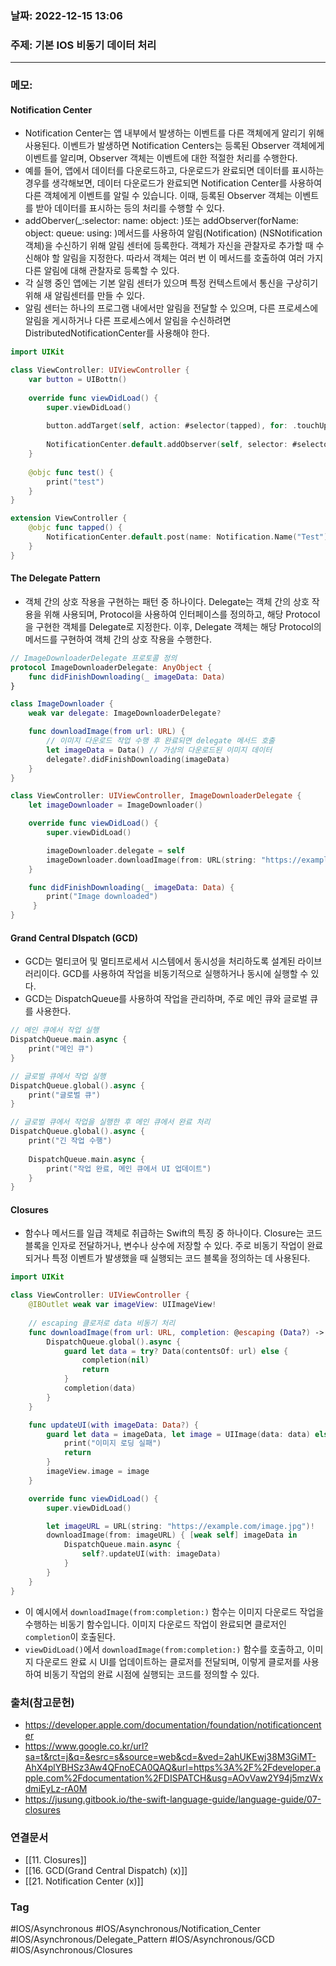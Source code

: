 ### 날짜: 2022-12-15 13:06

### 주제: 기본 IOS 비동기 데이터 처리
---
### 메모: 
#### Notification Center 
- Notification Center는 앱 내부에서 발생하는 이벤트를 다른 객체에게 알리기 위해 사용된다. 이벤트가 발생하면 Notification Centers는 등록된 Observer 객체에게 이벤트를 알리며, Observer 객체는 이벤트에 대한 적절한 처리를 수행한다. 
- 예를 들어, 앱에서 데이터를 다운로드하고, 다운로드가 완료되면 데이터를 표시하는 경우를 생각해보면, 데이터 다운로드가 완료되면 Notification Center를 사용하여 다른 객체에게 이벤트를 알릴 수 있습니다. 이때, 등록된 Observer 객체는 이벤트를 받아 데이터를 표시하는 등의 처리를 수행할 수 있다.
- addOberver(\_:selector: name: object: )또는 addObserver(forName: object: queue: using: )메서드를 사용하여 알림(Notification) (NSNotification 객체)을 수신하기 위해 알림 센터에 등록한다. 객체가 자신을 관찰자로 추가할 때 수신해야 할 알림을 지정한다. 따라서 객체는 여러 번 이 메서드를 호출하여 여러 가지 다른 알림에 대해 관찰자로 등록할 수 있다. 
- 각 실행 중인 앱에는 기본 알림 센터가 있으며 특정 컨텍스트에서 통신을 구상히기 위해 새 알림센터를 만들 수 있다. 
- 알림 센터는 하나의 프로그램 내에서만 알림을 전달할 수 있으며, 다른 프로세스에 알림을 게시하거나 다른 프로세스에서 알림을 수신하려면 DistributedNotificationCenter를 사용해야 한다.
~~~ swift 
import UIKit

class ViewController: UIViewController { 
	var button = UIBottn()
	
	override func viewDidLoad() { 
		super.viewDidLoad()
		
		button.addTarget(self, action: #selector(tapped), for: .touchUpInside)
		
		NotificationCenter.default.addObserver(self, selector: #selector(test), name: Notification.Name("Test"), object: nil)
	}
	
	@objc func test() { 
		print("test")
	}
}

extension ViewController { 
	@objc func tapped() { 
		NotificationCenter.default.post(name: Notification.Name("Test"), object: nil)
	}
}
~~~
#### The Delegate Pattern
- 객체 간의 상호 작용을 구현하는 패턴 중 하나이다. Delegate는 객체 간의 상호 작용을 위해 사용되며, Protocol을 사용하여 인터페이스를 정의하고, 해당 Protocol을 구현한 객체를 Delegate로 지정한다. 이후, Delegate 객체는 해당 Protocol의 메서드를 구현하여 객체 간의 상호 작용을 수행한다. 
~~~ swift 
// ImageDownloaderDelegate 프로토콜 정의
protocol ImageDownloaderDelegate: AnyObject {
    func didFinishDownloading(_ imageData: Data)
}

class ImageDownloader {
    weak var delegate: ImageDownloaderDelegate?

    func downloadImage(from url: URL) {
        // 이미지 다운로드 작업 수행 후 완료되면 delegate 메서드 호출
        let imageData = Data() // 가상의 다운로드된 이미지 데이터
        delegate?.didFinishDownloading(imageData)
    }
}

class ViewController: UIViewController, ImageDownloaderDelegate {
    let imageDownloader = ImageDownloader()

    override func viewDidLoad() {
        super.viewDidLoad()

        imageDownloader.delegate = self
        imageDownloader.downloadImage(from: URL(string: "https://example.com/image.jpg")!)
    }

    func didFinishDownloading(_ imageData: Data) {
        print("Image downloaded")
     }
}
~~~
#### Grand Central DIspatch (GCD)
- GCD는 멀티코어 및 멀티프로세서 시스템에서 동시성을 처리하도록 설계된 라이브러리이다. GCD를 사용하여 작업을 비동기적으로 실행하거나 동시에 실행할 수 있다.
- GCD는 DispatchQueue를 사용하여 작업을 관리하며, 주로 메인 큐와 글로벌 큐를 사용한다. 
~~~ swift
// 메인 큐에서 작업 실행
DispatchQueue.main.async { 
	print("메인 큐")
}

// 글로벌 큐에서 작업 실행
DispatchQueue.global().async { 
	print("글로벌 큐")
}

// 글로벌 큐에서 작업을 실행한 후 메인 큐에서 완료 처리
DispatchQueue.global().async {
    print("긴 작업 수행")
    
    DispatchQueue.main.async {
        print("작업 완료, 메인 큐에서 UI 업데이트")
    }
}
~~~
#### Closures
- 함수나 메서드를 일급 객체로 취급하는 Swift의 특징 중 하나이다. Closure는 코드 블록을 인자로 전달하거나, 변수나 상수에 저장할 수 있다. 주로 비동기 작업이 완료되거나 특정 이벤트가 발생했을 때 실행되는 코드 블록을 정의하는 데 사용된다. 
~~~ swift 
import UIKit

class ViewController: UIViewController {
    @IBOutlet weak var imageView: UIImageView!
	
	// escaping 클로저로 data 비동기 처리 
    func downloadImage(from url: URL, completion: @escaping (Data?) -> Void) {
        DispatchQueue.global().async {
            guard let data = try? Data(contentsOf: url) else {
                completion(nil)
                return
            }
            completion(data)
        }
    }

    func updateUI(with imageData: Data?) {
        guard let data = imageData, let image = UIImage(data: data) else {
            print("이미지 로딩 실패")
            return
        }
        imageView.image = image
    }

    override func viewDidLoad() {
        super.viewDidLoad()

        let imageURL = URL(string: "https://example.com/image.jpg")!
        downloadImage(from: imageURL) { [weak self] imageData in
            DispatchQueue.main.async {
                self?.updateUI(with: imageData)
            }
        }
    }
}

~~~
- 이 예시에서 `downloadImage(from:completion:)` 함수는 이미지 다운로드 작업을 수행하는 비동기 함수입니다. 이미지 다운로드 작업이 완료되면 클로저인 `completion`이 호출된다.
- `viewDidLoad()`에서 `downloadImage(from:completion:)` 함수를 호출하고, 이미지 다운로드 완료 시 UI를 업데이트하는 클로저를 전달되며, 이렇게 클로저를 사용하여 비동기 작업의 완료 시점에 실행되는 코드를 정의할 수 있다. 

### 출처(참고문헌) 
- https://developer.apple.com/documentation/foundation/notificationcenter
- https://www.google.co.kr/url?sa=t&rct=j&q=&esrc=s&source=web&cd=&ved=2ahUKEwj38M3GiMT-AhX4plYBHSz3Aw4QFnoECA0QAQ&url=https%3A%2F%2Fdeveloper.apple.com%2Fdocumentation%2FDISPATCH&usg=AOvVaw2Y94j5mzWxdmiEyLz-rA0M
- https://jusung.gitbook.io/the-swift-language-guide/language-guide/07-closures

### 연결문서 
- [[11. Closures]]
- [[16. GCD(Grand Central Dispatch) (x)]]
- [[21. Notification Center (x)]]

### Tag
#IOS/Asynchronous 
#IOS/Asynchronous/Notification_Center
#IOS/Asynchronous/Delegate_Pattern
#IOS/Asynchronous/GCD 
#IOS/Asynchronous/Closures

